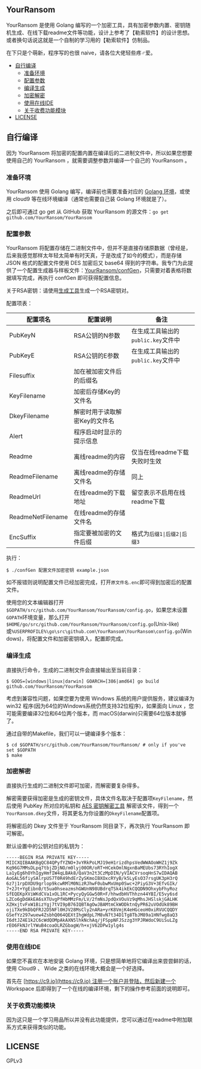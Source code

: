 YourRansom
---

YourRansom 是使用 Golang 编写的一个加密工具，具有加密参数内置、密钥随机生成、在线下载readme文件等功能，设计上参考了【勒索软件】的设计思想。或者换句话说这就是一个自制的学习用的【勒索软件】仿制品。

在下只是个萌新，程序写的也很 naive，请各位大佬轻些疼♂爱。

- [自行编译](#自行编译)
  - [准备环境](#准备环境)
  - [配置参数](#配置参数)
  - [编译生成](#编译生成)
  - [加密解密](#加密解密)
  - [使用在线IDE](#使用在线ide)
  - [关于收费功能模块](#关于收费功能模块)
- [LICENSE](#license)

## 自行编译

因为 YourRansom 将加密的配置内置在编译后的二进制文件中，所以如果您想要使用自己的 YourRansom ，就需要调整参数并编译一个自己的 YourRansom 。

### 准备环境

YourRansom 使用 Golang 编写，编译前也需要准备对应的 [Golang 环境](https://golang.org/doc/install)，或使用 cloud9 等在线环境编译（通常也需要自己装 Golang 环境就是了）。

之后即可通过 go get 从 GitHub 获取 YourRansom 的源文件：`go get github.com/YourRansom/YourRansom`

### 配置参数

YourRansom 将配置存储在二进制文件中，但并不是直接存储原数据（曾经是，后来我感觉那样太年轻太简单有时天真，于是改成了如今的模式），而是存储 JSON 格式的配置文件使用 DES 加密后又 base64 得到的字符串。我专门为此提供了一个配置生成器与样板文件：[YourRansom/confGen](https://github.com/YourRansom/confGen)，只需要对着表格将数据填写完成，再执行 confGen 即可获得配置信息。

关于RSA密钥：请使用[生成工具]([https://github.com/YourRansom/genKeypair](https://github.com/YourRansom/genKeypair))生成一个RSA密钥对。

配置项表：

| 配置项名 | 配置说明 | 备注 |
| --- | --- | --- |
| PubKeyN | RSA公钥的N参数 | 在生成工具输出的`public.key`文件中 |
| PubKeyE | RSA公钥的E参数 | 在生成工具输出的`public.key`文件中 |
| Filesuffix | 加在被加密文件后的后缀名 |
| KeyFilename | 加密后存储Key的文件名 |
| DkeyFilename | 解密时用于读取解密Key的文件名 |
| Alert | 程序启动时显示的提示信息 |
| Readme | 离线readme的内容 | 仅当在线readme下载失败时生效 |
| ReadmeFilename | 离线readme的存储文件名 | 同上 |
| ReadmeUrl | 在线readme的下载地址 | 留空表示不启用在线readme下载 |
| ReadmeNetFilename | 在线readme的存储文件名 |
| EncSuffix | 指定要被加密的文件后缀 | 格式为`后缀1\|后缀2\|后缀3` |

执行：

```
$ ./confGen 配置文件加密密钥 example.json

```

如不报错则说明配置文件已经加密完成，打开`原文件名.enc`即可得到加密后的配置文件。

使用您的文本编辑器打开`$GOPATH/src/github.com/YourRansom/YourRansom/config.go`，如果您未设置`GOPATH`环境变量，那么打开`$HOME/go/src/github.com/YourRansom/YourRansom/config.go`(Unix-like)或`%USERPROFILE%\go\src\github.com\YourRansom\YourRansom\config.go`(Windows)，将配置文件和加密密钥填入，配置即完成。

### 编译生成

直接执行命令，生成的二进制文件会直接输出至当前目录：

```
$ GOOS=[windows|linux|darwin] GOARCH=[386|amd64] go build github.com/YourRansom/YourRansom

```

考虑到兼容性问题，如果您要为使用 Windows 系统的用户提供服务，建议编译为 win32 程序(因为64位的Windows系统仍然支持32位程序)，如果面向 Linux ，您可能需要编译32位和64位两个版本，而 macOS(darwin)只需要64位版本就够了。

通过自带的Makefile，我们可以一键编译多个版本：

```
$ cd $GOPATH/src/github.com/YourRansom/YourRansom/ # only if you've set $GOPATH
$ make
```

### 加密解密

直接执行生成的二进制文件即可加密，而解密要复杂得多。

解密需要获得加密是生成的密钥文件，具体文件名取决于配置项`KeyFilename`，然后使用 PubKey 所对应的私钥和 [AES 密钥解密工具](https://github.com/YourRansom/YourRansom-keyDecryptor) 解密该文件，得到一个`YourRansom.dkey`文件，将其更名为你设置的`DkeyFilename`配置项。

将解密后的 Dkey 文件至于 YourRansom 同目录下，再次执行 YourRansom 即可解密。

默认设置中的公钥对应的私钥为：

```
-----BEGIN RSA PRIVATE KEY-----
MIICXQIBAAKBgQC84QPyfYZNO+3vYRkPoLMJ19eH1rizdhpsVedWWAOoWHZ1j9Zk
Kq96G7MMsDLpq7tbjZDjNO/m0lyj00OR/oRT+HCekOmlNgxnBaMEUbs73RYhIogX
La1yEg6hOYhIgyHmfIW4qLBAk8/QaV3n2t3CzMpDIN/yVIACVrsoqHnS7wIDAQAB
AoGAL56fiySAlrpUS7T0R49hdErZySKmoIBXOxcRYyB/k5LyEsO37rsgUK3pH3rQ
6z7j1rpDXDU9grlop9kcwRMlM0NizRJhwF0ubwMxUmp0Swc+2PiyG3V+3EfvGIk/
7+2Jt+YgEibn0/t5ua0hseazmshGWUnN98UBdrqTSk4ikEkCQQDN9OhxybFhyRoz
SfEQEKpXViWKdCVa1xOL1RC+PycyQyGGw50R+F/hhwdbHVThhzn44YBI/E5vy6sd
LZCo6gDdAkEA6sXTUvgPfHbMMzFm/LV/2fmNsJpdQxVOuVz9qMhsJHSlskjGALHK
XZHxjtvFxW1BizYgj7tVI9pB76IQBTAgOwJBAMtmCkWODktnQyPR62uVOdUk89BH
ojiTXe9kDbQFRJ2D5NFl0HJV28MsCly2nARa+yrK8VmjK4eHGceoH0xiRVUCQQDY
GSefYz297wuew4ZsbhQ064QEXtIhgWdpL7M8vN7t34D1Tg8TbJM89a1HNfwg8aQ3
I6dtJZ4E1k2C6cWdQOMpAkAXN5lhkNchAq/jFSppNFJSzzg3YPJRWdoC9UiSuLZg
rEO6FkNJrlYWuB4coaOLRZGbagW/h+xjV62DPw1ylg4s
-----END RSA PRIVATE KEY-----
```

### 使用在线IDE

如果您不喜欢在本地安装 Golang 环境，只是想简单地将它编译出来尝尝鲜的话，使用 Cloud9 、 Wide 之类的在线环境大概会是一个好选择。

首先在 [https://c9.io](https://c9.io) 注册一个账户并登陆，然后新建一个 Workspace 后即得到了一个在线的编译环境，剩下的操作参考前面的说明即可。

### 关于收费功能模块

因为这只是一个学习用品所以并没有此功能提供，您可以通过在readme中附加联系方式来获得类似的功能。

## LICENSE

GPLv3
